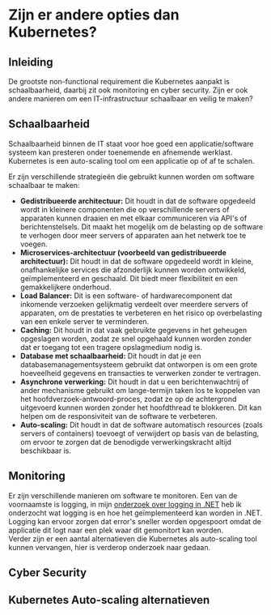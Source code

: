 # Zijn er andere opties dan Kubernetes?
## Inleiding
De grootste non-functional requirement die Kubernetes aanpakt is schaalbaarheid, daarbij zit ook monitoring en cyber security. Zijn er ook andere manieren om een IT-infrastructuur schaalbaar en veilig te maken?

## Schaalbaarheid
Schaalbaarheid binnen de IT staat voor hoe goed een applicatie/software systeem kan presteren onder toenemende en afnemende werklast. Kubernetes is een auto-scaling tool om een applicatie op of af te schalen.
  
Er zijn verschillende strategieën die gebruikt kunnen worden om software schaalbaar te maken:

- **Gedistribueerde architectuur:** Dit houdt in dat de software opgedeeld wordt in kleinere componenten die op verschillende servers of apparaten kunnen draaien en met elkaar communiceren via API's of berichtenstelsels. Dit maakt het mogelijk om de belasting op de software te verhogen door meer servers of apparaten aan het netwerk toe te voegen.
- **Microservices-architectuur (voorbeeld van gedistribueerde architectuur):** Dit houdt in dat de software opgedeeld wordt in kleine, onafhankelijke services die afzonderlijk kunnen worden ontwikkeld, geïmplementeerd en geschaald. Dit biedt meer flexibiliteit en een gemakkelijkere onderhoud.
- **Load Balancer:** Dit is een software- of hardwarecomponent dat inkomende verzoeken gelijkmatig verdeelt over meerdere servers of apparaten, om de prestaties te verbeteren en het risico op overbelasting van een enkele server te verminderen.
- **Caching:** Dit houdt in dat vaak gebruikte gegevens in het geheugen opgeslagen worden, zodat ze snel opgehaald kunnen worden zonder dat er toegang tot een tragere opslagmedium nodig is.
- **Database met schaalbaarheid:** Dit houdt in dat je een databasemanagementsysteem gebruikt dat ontworpen is om een grote hoeveelheid gegevens en transacties te verwerken zonder te vertragen.
- **Asynchrone verwerking:** Dit houdt in dat u een berichtenwachtrij of ander mechanisme gebruikt om lange-termijn taken los te koppelen van het hoofdverzoek-antwoord-proces, zodat ze op de achtergrond uitgevoerd kunnen worden zonder het hoofdthread te blokkeren. Dit kan helpen om de responsiviteit van de software te verbeteren.
- **Auto-scaling:** Dit houdt in dat de software automatisch resources (zoals servers of containers) toevoegt of verwijdert op basis van de belasting, om ervoor te zorgen dat de benodigde verwerkingskracht altijd beschikbaar is.

## Monitoring
Er zijn verschillende manieren om software te monitoren. Een van de voornaamste is logging, in mijn [onderzoek over logging in .NET](https://github.com/BrucevandeVen/Logging) heb ik onderzocht wat logging is en hoe het geïmplementeerd kan worden in .NET.  
Logging kan ervoor zorgen dat error's sneller worden opgespoort omdat de applicatie dit logt naar een plek waar dit gemonitort kan worden.  
Verder zijn er een aantal alternatieven die Kubernetes als auto-scaling tool kunnen vervangen, hier is verderop onderzoek naar gedaan.

## Cyber Security

## Kubernetes Auto-scaling alternatieven
